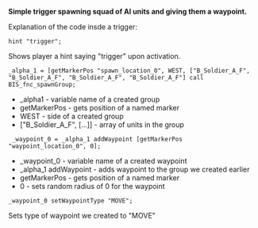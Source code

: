 **Simple trigger spawning squad of AI units and giving them a waypoint.**

Explanation of the code insde a trigger:

```
hint "trigger"; 
```

Shows player a hint saying "trigger" upon activation.
```
_alpha_1 = [getMarkerPos "spawn_location_0", WEST, ["B_Soldier_A_F", "B_Soldier_A_F", "B_Soldier_A_F", "B_Soldier_A_F"] call BIS_fnc_spawnGroup;
```
- _alpha1 - variable name of a created group
- getMarkerPos - gets position of a named marker
- WEST - side of a created group
- ["B_Soldier_A_F", [...]] - array of units in the group

```
 _waypoint_0 = _alpha_1 addWaypoint [getMarkerPos "waypoint_location_0", 0];
```
- _waypoint_0 - variable name of a created waypoint 
- _alpha_1 addWaypoint - adds waypoint to the group we created earlier
- getMarkerPos - gets position of a named marker
- 0 - sets random radius of 0 for the waypoint
```
_waypoint_0 setWaypointType "MOVE";
```
Sets type of waypoint we created to "MOVE"